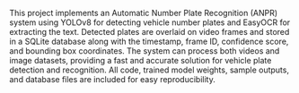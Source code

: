 This project implements an Automatic Number Plate Recognition (ANPR) system using YOLOv8 for detecting vehicle number plates and EasyOCR for extracting the text. Detected plates are overlaid on video frames and stored in a SQLite database along with the timestamp, frame ID, confidence score, and bounding box coordinates. The system can process both videos and image datasets, providing a fast and accurate solution for vehicle plate detection and recognition. All code, trained model weights, sample outputs, and database files are included for easy reproducibility.
